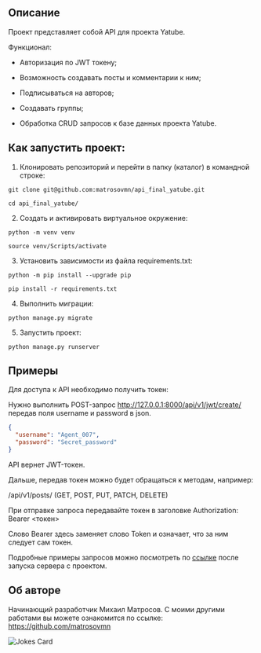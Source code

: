 ## Описание
Проект представляет собой API для проекта Yatube.

Функционал:

* Авторизация по JWT токену;

* Возможность создавать посты и комментарии к ним;

* Подписываться на авторов;

* Создавать группы;

* Обработка CRUD запросов к базе данных проекта Yatube.


## Как запустить проект:
1. Клонировать репозиторий и перейти в папку (каталог) в командной строке:
```
git clone git@github.com:matrosovmn/api_final_yatube.git
```
```
cd api_final_yatube/
```
2. Cоздать и активировать виртуальное окружение:
```
python -m venv venv
```
```
source venv/Scripts/activate
```
3. Установить зависимости из файла requirements.txt:
```
python -m pip install --upgrade pip
```
```
pip install -r requirements.txt
```
4. Выполнить миграции:
```
python manage.py migrate
```
5. Запустить проект:
```
python manage.py runserver
```


## Примеры
Для доступа к API необходимо получить токен: 

Нужно выполнить POST-запрос http://127.0.0.1:8000/api/v1/jwt/create/ передав поля username и password в json.

```json
{
  "username": "Agent_007",
  "password": "Secret_password"
}
```
API вернет JWT-токен.

Дальше, передав токен можно будет обращаться к методам, например:

/api/v1/posts/ (GET, POST, PUT, PATCH, DELETE)

При отправке запроса передавайте токен в заголовке Authorization: Bearer <токен>

Слово Bearer здесь заменяет слово Token и означает, что за ним следует сам токен.

Подробные примеры запросов можно посмотреть по [ссылке](http://127.0.0.1:8000/redoc/) после запуска сервера с проектом.


## Об авторе
Начинающий разработчик Михаил Матросов. С моими другими работами вы можете ознакомится по ссылке: https://github.com/matrosovmn


![Jokes Card](https://readme-jokes.vercel.app/api)

